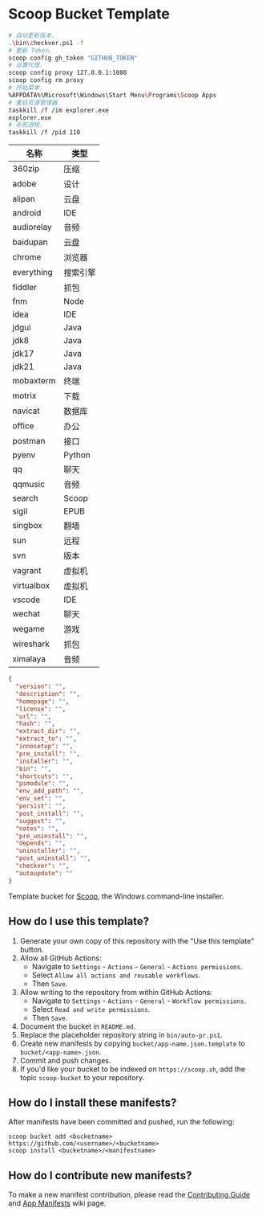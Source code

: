 # Scoop Bucket Template

```bash
# 自动更新版本.
.\bin\checkver.ps1 -f
# 更新 Token.
scoop config gh_token "GITHUB_TOKEN"
# 设置代理.
scoop config proxy 127.0.0.1:1080
scoop config rm proxy
# 开始菜单.
%APPDATA%\Microsoft\Windows\Start Menu\Programs\Scoop Apps
# 重启资源管理器.
taskkill /f /im explorer.exe
explorer.exe
# 杀死进程.
taskkill /f /pid 110
```

| 名称       | 类型     |
| ---------- | -------- |
| 360zip     | 压缩     |
| adobe      | 设计     |
| alipan     | 云盘     |
| android    | IDE      |
| audiorelay | 音频     |
| baidupan   | 云盘     |
| chrome     | 浏览器   |
| everything | 搜索引擎 |
| fiddler    | 抓包     |
| fnm        | Node     |
| idea       | IDE      |
| jdgui      | Java     |
| jdk8       | Java     |
| jdk17      | Java     |
| jdk21      | Java     |
| mobaxterm  | 终端     |
| motrix     | 下载     |
| navicat    | 数据库   |
| office     | 办公     |
| postman    | 接口     |
| pyenv      | Python   |
| qq         | 聊天     |
| qqmusic    | 音频     |
| search     | Scoop    |
| sigil      | EPUB     |
| singbox    | 翻墙     |
| sun        | 远程     |
| svn        | 版本     |
| vagrant    | 虚拟机   |
| virtualbox | 虚拟机   |
| vscode     | IDE      |
| wechat     | 聊天     |
| wegame     | 游戏     |
| wireshark  | 抓包     |
| ximalaya   | 音频     |

```json
{
  "version": "",
  "description": "",
  "homepage": "",
  "license": "",
  "url": "",
  "hash": "",
  "extract_dir": "",
  "extract_to": "",
  "innosetup": "",
  "pre_install": "",
  "installer": "",
  "bin": "",
  "shortcuts": "",
  "psmodule": "",
  "env_add_path": "",
  "env_set": "",
  "persist": "",
  "post_install": "",
  "suggest": "",
  "notes": "",
  "pre_uninstall": "",
  "depends": "",
  "uninstaller": "",
  "post_uninstall": "",
  "checkver": "",
  "autoupdate": ""
}
```

<!-- Uncomment the following line after replacing placeholders -->
<!-- [![Tests](https://github.com/<username>/<bucketname>/actions/workflows/ci.yml/badge.svg)](https://github.com/<username>/<bucketname>/actions/workflows/ci.yml) [![Excavator](https://github.com/<username>/<bucketname>/actions/workflows/excavator.yml/badge.svg)](https://github.com/<username>/<bucketname>/actions/workflows/excavator.yml) -->

Template bucket for [Scoop](https://scoop.sh), the Windows command-line installer.

## How do I use this template?

1. Generate your own copy of this repository with the "Use this template"
   button.
2. Allow all GitHub Actions:
   - Navigate to `Settings` - `Actions` - `General` - `Actions permissions`.
   - Select `Allow all actions and reusable workflows`.
   - Then `Save`.
3. Allow writing to the repository from within GitHub Actions:
   - Navigate to `Settings` - `Actions` - `General` - `Workflow permissions`.
   - Select `Read and write permissions`.
   - Then `Save`.
4. Document the bucket in `README.md`.
5. Replace the placeholder repository string in `bin/auto-pr.ps1`.
6. Create new manifests by copying `bucket/app-name.json.template` to
   `bucket/<app-name>.json`.
7. Commit and push changes.
8. If you'd like your bucket to be indexed on `https://scoop.sh`, add the
   topic `scoop-bucket` to your repository.

## How do I install these manifests?

After manifests have been committed and pushed, run the following:

```pwsh
scoop bucket add <bucketname> https://github.com/<username>/<bucketname>
scoop install <bucketname>/<manifestname>
```

## How do I contribute new manifests?

To make a new manifest contribution, please read the [Contributing
Guide](https://github.com/ScoopInstaller/.github/blob/main/.github/CONTRIBUTING.md)
and [App Manifests](https://github.com/ScoopInstaller/Scoop/wiki/App-Manifests)
wiki page.
